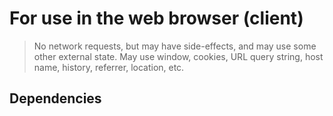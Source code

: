 # For use in the web browser (client)

> No network requests, but may have side-effects, and may use some other external state.
> May use window, cookies, URL query string, host name, history, referrer, location, etc.

## Dependencies
